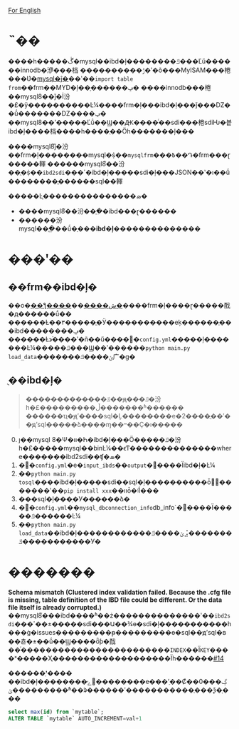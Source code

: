 [For English](README.md)

# ˵��

����һ�����ڴ�mysql��ibd�ļ��������ݿ���Ľű������innodb�洢���档
����������ݱ�ʹ�õ���MyISAM���棬���Ʋ�[mysql�ĵ�](https://dev.mysql.com/doc/refman/8.0/en/import-table.html)��ʹ��`import table from`��frm��MYD�ļ��ָ������ݡ�
����innodb���棬��mysql8��ǰ�İ汾�£�ÿ����������Ŀ¼����frm�ļ���ibd�ļ���ǰ���Ǳ��ṹ�������Ǳ����ݡ�
��mysql8��ʼ�����Ľṹ��Ϣ��Ԫ����ͨ��sdi���棬sdiǶ�뵽ibd�ļ����档����һ����ֻ��Ӧһ�������ļ���

����mysql8֮ǰ�汾��frm�ļ��������mysql�ṩ��`mysqlfrm`���߿��Դ�frm���ɽ�����䡣
������mysql8֮��汾��ֻ�ṩ��`ibd2sdi`���ߴ�ibd�ļ�����sdi�ļ���JSON��ʽ�ı��ṹ��������ֱ������sql��䡣

�����Ŀ֧���������������ܣ�

* ����mysql8֮��汾��֧�ִ�ibd���ɽ������
* ������汾mysql��֧�ֱ��ṹ�ָ���**ibd�ļ��������������**

# ���ʹ��

## ��frm��ibd�ļ�

��ο�[��ƪ����](https://jamesingold.com/restoring-mysql-database-frm-ibd)��[����ش�](https://dba.stackexchange.com/a/71785)����frm�ļ����ɽ�����䣬ִ�д������ṹ��
������Ƚ��٣�����ֱ�Ӱ�����������еķ������ֶ���ibd��������ݡ�
������Ƚ϶࣬����ʹ�ñ��ű����޸�`config.yml`�����ļ�������Ŀ¼�����ݿ���Ϣ��ʹ������`python main.py load_data`�������ݵ����ݿ⼴�ɡ�

## ֻ��ibd�ļ�
>
> �������������ݿ��ԭ���ݿ�汾һ�£���������ڵ�������ʱ���ִ���
> ������ҵ�ԭʼ����sql�Ļ�������ִ�е�2����ֱ��ʹ��ԭʼsql�����ձ����ɱ��ⲻ��Ҫ�ı�����

0. ȷ��mysql 8�Ѱ�װ�Һ�ibd�ļ���Ӧ�����ݿ�汾һ�£�����mysql��binĿ¼��ϵͳ��������������where�������ibd2sdi��ʧ�ܣ�
1. �޸�`config.yml`�е�`input_ibds`��`output`�����Ϊibd�ļ�Ŀ¼
2. ִ��`python main.py tosql`����ibd�ļ�����sdi��sql�ļ����������ȱ�ٰ�������ʹ��`pip install xxx`��װȱ�ٵİ���
3. ���sql�ļ���ִ�У������ձ�
4. �޸�`config.yml`��`mysql_dbconnection_info`db_info`�����Ϊ�����ݿ������Ŀ¼
5. ִ��`python main.py load_data`��ibd�ļ������������ݵ����ݿ⣨�������ݿ�����������У�

# �������

**Schema mismatch (Clustered index validation failed. Because the .cfg file is missing, table definition of the IBD file could be different. Or the data file itself is already corrupted.)**
��mysql8֮���ibd����ʱ��ż��������������ʹ��`ibd2sdi`���ߴ��±�����sdi���Ա��¾ɵ�sdi�ļ�����������һ���ġ�issues���������ᵽ���������ɵ�sql��ԭʼsql�в��쵼�±��ṹ��Ϣ����ȫƥ�䣬��ͨ������������������������`INDEX`��Ϊ`KEY`����ˣ�����Ҳ�������������������Ϊһ������[#14](/../../issues/14)

**������ʼֵ����**
��ibd�ļ��������ݺ󣬱��������е���ʼֵ��Ȼ��0���ڲ��������ݵ�ʱ��ᱨ������ʹ�����������ֶ���ѯ�ָ���

```sql
select max(id) from `mytable`;
ALTER TABLE `mytable` AUTO_INCREMENT=val+1
```

